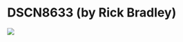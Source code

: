 <!--
id: 1237001454
link: http://tumblr.atmos.org/post/1237001454/dscn8633-by-rick-bradley
slug: dscn8633-by-rick-bradley
date: Sun Oct 03 2010 12:10:33 GMT-0700 (PDT)
publish: 2010-10-03
tags: 
title: DSCN8633 (by Rick Bradley)
-->


DSCN8633 (by Rick Bradley)
==========================

![](http://25.media.tumblr.com/tumblr_l9qallFl0b1qz4sngo1_500.jpg)


